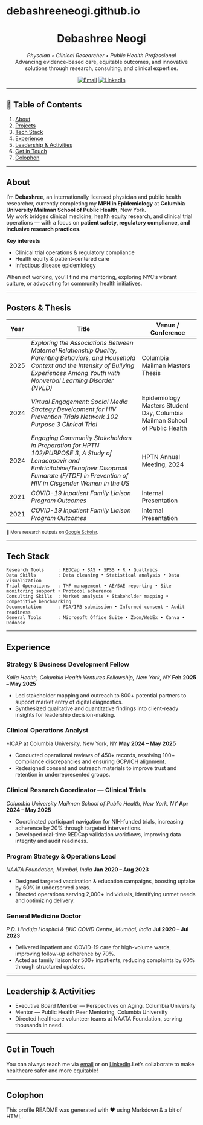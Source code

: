 # debashreeneogi.github.io
<!-- ——— HEADER ——— -->

<h1 align="center">Debashree Neogi</h1>
<p align="center"><em>Physcian • Clinical Researcher • Public Health Professional</em><br>Advancing evidence-based care, equitable outcomes, and innovative solutions through research, consulting, and clinical expertise.</p>

<!-- Social / contact buttons -->

<p align="center">
  <a href="mailto:neogi52@gmail.com"><img src="https://img.shields.io/badge/Email-neogi52@gmail.com-informational?style=flat-square&logo=gmail" alt="Email"></a>
  <a href="https://www.linkedin.com/in/drdebashreeneogi/"><img src="https://img.shields.io/badge/LinkedIn-drdebashree--neogi-?style=flat-square&logo=linkedin" alt="LinkedIn"></a>

---

## 📂 Table of Contents

1. [About](#about)
2. [Projects](#projects)
3. [Tech Stack](#tech-stack)
4. [Experience](#experience)
5. [Leadership & Activities](#leadership--activities)
6. [Get in Touch](#get-in-touch)
7. [Colophon](#colophon)

---

## About

I’m **Debashree**, an internationally licensed physician and public health researcher, currently completing my **MPH in Epidemiology** at **Columbia University Mailman School of Public Health**, New York.  
My work bridges clinical medicine, health equity research, and clinical trial operations — with a focus on **patient safety, regulatory compliance, and inclusive research practices.**

**Key interests**

* Clinical trial operations & regulatory compliance
* Health equity & patient-centered care
* Infectious disease epidemiology

When not working, you’ll find me mentoring, exploring NYC’s vibrant culture, or advocating for community health initiatives.

---

## Posters & Thesis

| Year | Title                                                                                                           | Venue / Conference |
| ---- | ----------------------------------------------------------------------------------------------------------------| ------------------- |
| 2025 | *Exploring the Associations Between Maternal Relationship Quality, Parenting Behaviors, and Household Context and the Intensity of Bullying Experiences Among Youth with Nonverbal Learning Disorder (NVLD)* | Columbia Mailman Masters Thesis |
| 2024 | *Virtual Engagement: Social Media Strategy Development for HIV Prevention Trials Network 102 Purpose 3 Clinical Trial* | Epidemiology Masters Student Day, Columbia Mailman School of Public Health |
| 2024 | *Engaging Community Stakeholders in Preparation for HPTN 102/PURPOSE 3, A Study of Lenacapavir and Emtricitabine/Tenofovir Disoproxil Fumarate (F/TDF) in Prevention of HIV in Cisgender Women in the US* | HPTN Annual Meeting, 2024 |
| 2021 | *COVID-19 Inpatient Family Liaison Program Outcomes*                    | Internal Presentation |
| 2021 | *COVID-19 Inpatient Family Liaison Program Outcomes*                    | Internal Presentation |

<sub>📒 More research outputs on <a href="https://scholar.google.com/citations?user=Xm7WY4QAAAAJ">Google Scholar</a>.</sub>

---

## Tech Stack

```text
Research Tools     : REDCap • SAS • SPSS • R • Qualtrics
Data Skills        : Data cleaning • Statistical analysis • Data visualization
Trial Operations   : TMF management • AE/SAE reporting • Site monitoring support • Protocol adherence
Consulting Skills  : Market analysis • Stakeholder mapping • Competitive benchmarking
Documentation      : FDA/IRB submission • Informed consent • Audit readiness
General Tools      : Microsoft Office Suite • Zoom/WebEx • Canva • Dedoose
```

---

## Experience

### Strategy & Business Development Fellow

*Kalia Health, Columbia Health Ventures Fellowship, New York, NY*
**Feb 2025 – May 2025**

* Led stakeholder mapping and outreach to 800+ potential partners to support market entry of digital diagnostics.
* Synthesized qualitative and quantitative findings into client-ready insights for leadership decision-making.

### Clinical Operations Analyst

*ICAP at Columbia University, New York, NY
**May 2024 – May 2025**

* Conducted operational reviews of 450+ records, resolving 100+ compliance discrepancies and ensuring GCP/ICH alignment.
* Redesigned consent and outreach materials to improve trust and retention in underrepresented groups.

### Clinical Research Coordinator — Clinical Trials

*Columbia University Mailman School of Public Health, New York, NY*
**Apr 2024 – May 2025**

* Coordinated participant navigation for NIH-funded trials, increasing adherence by 20% through targeted interventions.
* Developed real-time REDCap validation workflows, improving data integrity and audit readiness.

### Program Strategy & Operations Lead

*NAATA Foundation, Mumbai, India*
**Jan 2020 – Aug 2023**

* Designed targeted vaccination & education campaigns, boosting uptake by 60% in underserved areas.
* Directed operations serving 2,000+ individuals, identifying unmet needs and optimizing delivery.

### General Medicine Doctor

*P.D. Hinduja Hospital & BKC COVID Centre, Mumbai, India*
**Jul 2020 – Jul 2023**

* Delivered inpatient and COVID-19 care for high-volume wards, improving follow-up adherence by 70%.
* Acted as family liaison for 500+ inpatients, reducing complaints by 60% through structured updates.

---

## Leadership & Activities

* Executive Board Member — Perspectives on Aging, Columbia University
* Mentor — Public Health Peer Mentoring, Columbia University
* Directed healthcare volunteer teams at NAATA Foundation, serving thousands in need.

---

## Get in Touch

You can always reach me via [email](mailto:neogi52@gmail.com) or on [LinkedIn](https://www.linkedin.com/in/drdebashreeneogi/).Let’s collaborate to make healthcare safer and more equitable!

---

## Colophon

This profile README was generated with ❤️ using Markdown & a bit of HTML.

